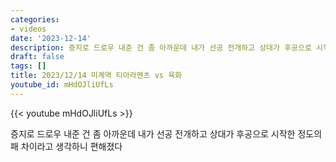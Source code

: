 ```yaml
---
categories:
- videos
date: '2023-12-14'
description: 증지로 드로우 내준 건 좀 아까운데 내가 선공 전개하고 상대가 후공으로 시작한 정도의 패 차이라고 생각하니 편해졌다
draft: false
tags: []
title: 2023/12/14 미계역 티아라멘츠 vs 육화
youtube_id: mHdOJliUfLs
---
```



{{< youtube mHdOJliUfLs >}}

증지로 드로우 내준 건 좀 아까운데 내가 선공 전개하고 상대가 후공으로 시작한 정도의 패 차이라고 생각하니 편해졌다